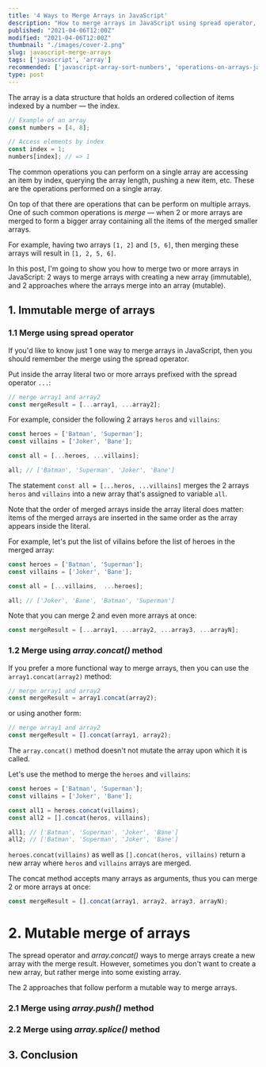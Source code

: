 ```yaml
---
title: '4 Ways to Merge Arrays in JavaScript'
description: "How to merge arrays in JavaScript using spread operator, array.concat() and other approaches."
published: "2021-04-06T12:00Z"
modified: "2021-04-06T12:00Z"
thumbnail: "./images/cover-2.png"
slug: javascript-merge-arrays
tags: ['javascript', 'array']
recommended: ['javascript-array-sort-numbers', 'operations-on-arrays-javascript']
type: post
---
```


The array is a data structure that holds an ordered collection of items indexed by a number &mdash; the index.  

```javascript
// Example of an array
const numbers = [4, 8];

// Access elements by index
const index = 1;
numbers[index]; // => 1
```

The common operations you can perform on a single array are accessing an item by index, querying the array length, pushing a new item, etc. These are the operations performed on a single array.  

On top of that there are operations that can be perform on multiple arrays. One of such common operations is *merge* &mdash; when 2 or more arrays are merged to form a bigger array containing all the items of the merged smaller arrays.  

For example, having two arrays `[1, 2]` and `[5, 6]`, then merging these arrays will result in `[1, 2, 5, 6]`.  

In this post, I'm going to show you how to merge two or more arrays in JavaScript: 2 ways to merge arrays with creating a new array (immutable), and 2 approaches where the arrays merge into an array (mutable).  

## 1. Immutable merge of arrays

### 1.1 Merge using spread operator

If you'd like to know just 1 one way to merge arrays in JavaScript, then you should remember the merge using the spread operator.  

Put inside the array literal two or more arrays prefixed with the spread operator `...`:

```javascript
// merge array1 and array2
const mergeResult = [...array1, ...array2];
```

For example, consider the following 2 arrays `heros` and `villains`:

```javascript
const heroes = ['Batman', 'Superman'];
const villains = ['Joker', 'Bane'];

const all = [...heroes, ...villains];

all; // ['Batman', 'Superman', 'Joker', 'Bane']
```

The statement `const all = [...heros, ...villains]` merges the 2 arrays `heros` and `villains` into a new array that's assigned to variable `all`.  

Note that the order of merged arrays inside the array literal does matter: items of the merged arrays are inserted in the same order as the array appears inside the literal. 

For example, let's put the list of villains before the list of heroes in the merged array:

```javascript
const heroes = ['Batman', 'Superman'];
const villains = ['Joker', 'Bane'];

const all = [...villains,  ...heroes];

all; // ['Joker', 'Bane', 'Batman', 'Superman']
```

Note that you can merge 2 and even more arrays at once: 

```javascript
const mergeResult = [...array1, ...array2, ...array3, ...arrayN];
```

### 1.2 Merge using *array.concat()* method

If you prefer a more functional way to merge arrays, then you can use the `array1.concat(array2)` method:

```javascript
// merge array1 and array2
const mergeResult = array1.concat(array2);
```

or using another form:

```javascript
// merge array1 and array2
const mergeResult = [].concat(array1, array2);
```

The `array.concat()` method doesn't not mutate the array upon which it is called.  

Let's use the method to merge the `heroes` and `villains`:

```javascript
const heroes = ['Batman', 'Superman'];
const villains = ['Joker', 'Bane'];

const all1 = heroes.concat(villains);
const all2 = [].concat(heros, villains);

all1; // ['Batman', 'Superman', 'Joker', 'Bane']
all2; // ['Batman', 'Superman', 'Joker', 'Bane']
```

`heroes.concat(villains)` as well as `[].concat(heros, villains)` return a new array where `heros` and `villains` arrays are merged.  

The concat method accepts many arrays as arguments, thus you can merge 2 or more arrays at once:

```javascript
const mergeResult = [].concat(array1, array2, array3, arrayN);
```

# 2. Mutable merge of arrays

The spread operator and *array.concat()* ways to merge arrays create a new array with the merge result. However, sometimes you don't want to create a new array, but rather merge into some existing array.  

The 2 approaches that follow perform a mutable way to merge arrays.  

### 2.1 Merge using *array.push()* method



### 2.2 Merge using *array.splice()* method

## 3. Conclusion 